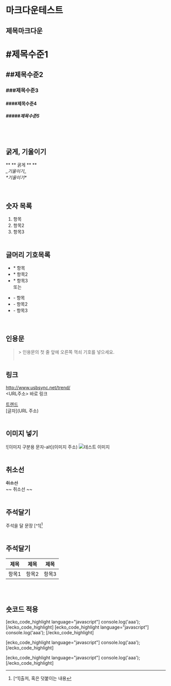 # 마크다운테스트

제목마크다운  
---
# #제목수준1
## ##제목수준2
### ###제목수준3
#### ####제목수준4
##### #####제목수준5
<br/>
<br/>  

굵게, 기울이기
---
** \*\* 굵게 \*\* **  
_\_기울이기\__  
*\*기울이기\**  
<br/>
<br/>


숫자 목록
---
1. 항목
2. 항목2
3. 항목3
<br/><br/>

글머리 기호목록
---
* \* 항목
* \* 항목2
* \* 항목3  
또는
- \- 항목
- \- 항목2
- \- 항목3  
<br/><br/>

인용문
---
> \> 인용문의 첫 줄 앞에 오른쪽 꺽쇠 기호를 넣으세요.
<br/><br/>

링크
---
<http://www.usbsync.net/trend/>  
\<URL주소\> 바로 링크

[트렌드](http://www.usbsync.net/trend/)  
\[글자\]\(URL 주소\)
<br/><br/>

이미지 넣기
---
\!\[이미지 구분용 문자-alt\]\(이미지 주소\)
![테스트 이미지](https://lh3.googleusercontent.com/-FUDwGsWsXDQ/Vd6_IGIyukI/AAAAAAAAGJ0/k9UdvNwE6IA/s640-Ic42/pexels-photo.jpg)
<br/><br/>

취소선
---
~~취소선~~  
~~ 취소선 ~~
<br/><br/>

주석달기
---
주석을 달 문장 \[^1\][^1]
<br/><br/>

주석달기
---
제목|제목|제목  
---|---|---  
항목1|항목2|항목3  
<br/><br/>


숏코드 적용
---
[ecko_code_highlight language="javascript"]
console.log('aaa');
[/ecko_code_highlight]
[ecko_code_highlight language="javascript"]
console.log('aaa');
[/ecko_code_highlight]

[ecko_code_highlight language="javascript"]
console.log('aaa');
[/ecko_code_highlight]

[ecko_code_highlight language="javascript"]
console.log('aaa');
[/ecko_code_highlight]








[^1]:\[^1\]출저, 혹은 덧붙이는 내용